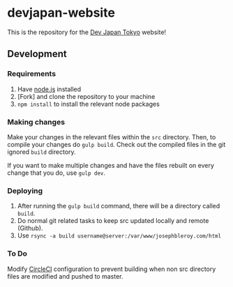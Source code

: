 # devjapan-website

This is the repository for the [Dev Japan Tokyo] website!

## Development

### Requirements

1. Have [node.js] installed
2. [Fork] and clone the repository to your machine
3. `npm install` to install the relevant node packages

### Making changes

Make your changes in the relevant files within the `src` directory.
Then, to compile your changes do `gulp build`. Check out the compiled files
in the git ignored `build` directory.

If you want to make multiple changes and have the files rebuilt on every
change that you do, use `gulp dev`.

### Deploying

1. After running the `gulp build` command, there will be a directory called `build`.
2. Do normal git related tasks to keep src updated locally and remote (Github).
3. Use `rsync -a build username@server:/var/www/josephbleroy.com/html`

### To Do

Modify [CircleCI] configuration to prevent building when non src directory files are modified and pushed to master.

[Dev Japan Tokyo]: https://devjapan.jp
[Node.js]: https://nodejs.org
[CircleCI]: https://circleci.com
